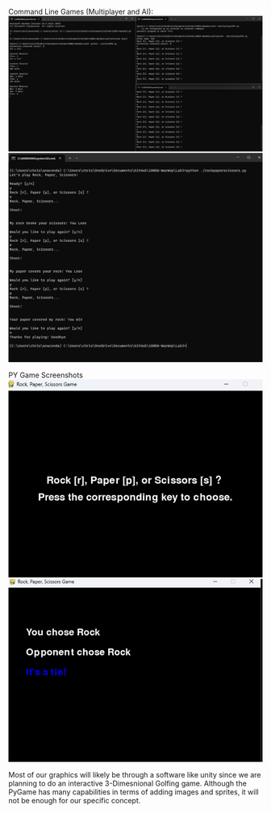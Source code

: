 Command Line Games (Multiplayer and AI):
![Alt text](lab3game.png)
![Alt text](lab3rps_AI.png)

PY Game Screenshots
![Alt text](rpsWelcomeScreen.png)
![Alt text](rpsResultsScreen.png)

Most of our graphics will likely be through a software like unity since we are planning to do an interactive 3-Dimesnional Golfing game. Although the PyGame has many capabilities in terms of adding images and sprites, it will not be enough for our specific concept.

